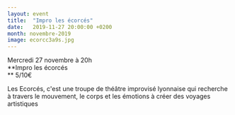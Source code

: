 ```yaml
---
layout: event
title:  "Impro les écorcés"
date:   2019-11-27 20:00:00 +0200
month: novembre-2019
image: ecorcc3a9s.jpg
---
```




Mercredi 27 novembre à 20h<br /> **Impro les écorcés  
** 5/10€

Les Ecorcés, c'est une troupe de théâtre improvisé lyonnaise qui recherche à travers le mouvement, le corps et les émotions à créer des voyages artistiques